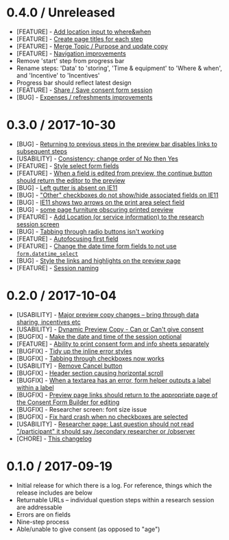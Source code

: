 # 0.4.0 / Unreleased

* [FEATURE] - [Add location input to where&when](https://trello.com/c/wdLqH6qT/228-1-add-location-input-to-wherewhen)
* [FEATURE] - [Create page titles for each step](https://trello.com/c/iZY1S1ZC/200-3-create-page-titles-for-each-step)
* [FEATURE] - [Merge Topic / Purpose and update copy](https://trello.com/c/YIQw4isH/208-3-merge-topic-purpose-and-update-copy)
* [FEATURE] - [Navigation improvements](https://trello.com/c/nVXG9lGt/144-navigation-improvements)
* Remove 'start' step from progress bar
* Rename steps: 'Data' to 'storing', 'Time & equipment' to 'Where & when', and 'Incentive' to 'Incentives'
* Progress bar should reflect latest design
* [FEATURE] - [Share / Save consent form session](https://trello.com/c/zU3zqiy1/92-5-share-save-consent-form-session)
* [BUG] - [Expenses / refreshments improvements](https://trello.com/c/2mT0SkHT/212-2-expenses-refreshments-improvements)

# 0.3.0 / 2017-10-30

* [BUG] - [Returning to previous steps in the preview bar disables links to subsequent steps](https://trello.com/c/0k7u2liM/199-bug-returning-to-previous-steps-in-the-preview-bar-disables-links-to-subsequent-steps)
* [USABILITY] - [Consistency: change order of No then Yes](https://trello.com/c/IjZuVOkS/182-consistency-change-order-of-no-then-yes)
* [FEATURE] - [Style select form fields](https://trello.com/c/Oi7CBb0t/180-style-select-form-fields)
* [FEATURE] - [When a field is edited from preview, the continue button should return the editor to the preview](https://trello.com/c/6PUIvgXx/196-when-a-field-is-edited-from-preview-the-continue-button-should-return-the-editor-to-the-preview)
* [BUG] - [Left gutter is absent on IE11](https://trello.com/c/MHPi5b2K/198-left-gutter-is-absent-on-ie11)
* [BUG] - ["Other" checkboxes do not show/hide associated fields on IE11](https://trello.com/c/vU78qwtO/197-other-checkboxes-do-not-show-hide-associated-fields-on-ie11)
* [BUG] - [IE11 shows two arrows on the print area select field](https://trello.com/c/Y55ixqL5/206-ie11-shows-two-arrows-on-the-print-area-select-field)
* [BUG] - [some page furniture obscuring printed preview](https://trello.com/c/1EKgH3tL/188-2-bug-some-page-furniture-obscuring-printed-preview)
* [FEATURE] - [Add Location (or service information) to the research session screen](https://trello.com/c/yzOexm0b/175-3-add-location-or-service-information-to-the-research-session-screen)
* [BUG] - [Tabbing through radio buttons isn't working](https://trello.com/c/dRpWMj0g/220-tabbing-through-radio-buttons-isnt-working)
* [FEATURE] - [Autofocusing first field](https://trello.com/c/g7JyFg0O/141-3-autofocusing-first-field)
* [FEATURE] - [Change the date time form fields to not use `form.datetime_select`](https://trello.com/c/91fUZw28/189-3-change-the-date-time-form-fields-to-not-use-formdatetimeselect)
* [BUG] - [Style the links and highlights on the preview page](https://trello.com/c/DI8wiPw2/110-spike-style-the-links-and-highlights-on-the-preview-page)
* [FEATURE] - [Session naming](https://trello.com/c/VQbfdtLM/222-8-session-naming)

# 0.2.0 / 2017-10-04

* [USABILITY] - [Major preview copy changes – bring through data sharing, incentives etc](https://trello.com/c/lxrTEvdo/157-5-validate-that-all-relevant-content-from-the-form-is-reflected-in-the-preview-copy)
* [USABILITY] - [Dynamic Preview Copy - Can or Can't give consent](https://trello.com/c/uexOizmX/146-dynamic-preview-copy-can-or-cant-give-consent)
* [BUGFIX] - [Make the date and time of the session optional](https://trello.com/c/MfcP4OQX/149-3-in-reality-the-date-and-time-of-the-session-is-not-optional)
* [FEATURE] - [Ability to print consent form and info sheets separately](https://trello.com/c/EhJjHEjS/158-ability-to-print-consent-form-and-info-sheets-separately)
* [BUGFIX] - [Tidy up the inline error styles](https://trello.com/c/qmwS3Q2b/164-tidy-up-the-inline-error-styles)
* [BUGFIX] - [Tabbing through checkboxes now works](https://trello.com/c/AtwZN5N8/136-tabbing-through-checkboxes-isnt-working)
* [USABILITY] - [Remove Cancel button](https://trello.com/c/XWoysuWu/107-1-remove-cancel-button)
* [BUGFIX] - [Header section causing horizontal scroll](https://trello.com/c/IukVaf3c/100-2-header-section-causing-horizontal-scroll)
* [BUGFIX] - [When a textarea has an error, form helper outputs a label within a label](https://trello.com/c/XDkR3yhr/165-bug-when-a-textarea-has-an-error-form-helper-outputs-a-label-within-a-label)
* [BUGFIX] - [Preview page links should return to the appropriate page of the Consent Form Builder for editing](https://trello.com/c/p6HAGJRa/176-bug-preview-page-links-should-return-to-the-appropriate-page-of-the-consent-form-builder-for-editing)
* [BUGFIX] - Researcher screen: font size issue
* [BUGFIX] - [Fix hard crash when no checkboxes are selected](https://trello.com/c/Yz48ihXf/177-3-bug-if-you-dont-select-from-a-list-of-checkboxes-when-thats-the-only-input-you-get-this-error)
* [USABILITY] - [Researcher page: Last question should not read "/participant" it should say /secondary researcher or /observer](https://trello.com/c/vVxZhTh1/168-1-researcher-page-last-question-should-not-read-participant-it-should-say-secondary-researcher-or-observer)
* [CHORE] - [This changelog](https://trello.com/c/8HFvUI0z/109-spike-ensure-that-each-release-has-an-appropriate-version-and-codename-based-on-semver-and-ntwicm-releases-4h#comment-59d3aa4e68fe1471489a1090)

# 0.1.0 / 2017-09-19

* Initial release for which there is a log. For reference, things which the release includes are below
* Returnable URLs – individual question steps within a research session are addressable
* Errors are on fields
* Nine-step process
* Able/unable to give consent (as opposed to "age")

